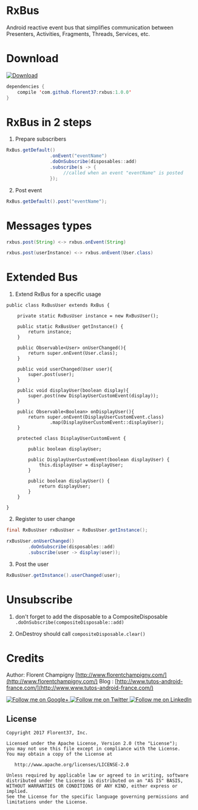 # RxBus

Android reactive event bus that simplifies communication between Presenters, Activities, Fragments, Threads, Services, etc. 

# Download

[ ![Download](https://api.bintray.com/packages/florent37/maven/rxbus/images/download.svg) ](https://bintray.com/florent37/maven/rxbus/_latestVersion)
```java
dependencies {
    compile 'com.github.florent37:rxbus:1.0.0'
}
```

# RxBus in 2 steps

1. Prepare subscribers 

```java
RxBus.getDefault()
                .onEvent("eventName")
                .doOnSubscribe(disposables::add)
                .subscribe(s -> {
                     //called when an event "eventName" is posted      
                });
```

2. Post event

```java
RxBus.getDefault().post("eventName");
```

# Messages types

```java
rxbus.post(String) <-> rxbus.onEvent(String)

rxbus.post(userInstance) <-> rxbus.onEvent(User.class)
```

# Extended Bus

1. Extend RxBus for a specific usage 

```
public class RxBusUser extends RxBus {

    private static RxBusUser instance = new RxBusUser();

    public static RxBusUser getInstance() {
        return instance;
    }

    public Observable<User> onUserChanged(){
        return super.onEvent(User.class);
    }

    public void userChanged(User user){
        super.post(user);
    }

    public void displayUser(boolean display){
        super.post(new DisplayUserCustomEvent(display));
    }

    public Observable<Boolean> onDisplayUser(){
        return super.onEvent(DisplayUserCustomEvent.class)
                .map(DisplayUserCustomEvent::displayUser);
    }

    protected class DisplayUserCustomEvent {

        public boolean displayUser;

        public DisplayUserCustomEvent(boolean displayUser) {
            this.displayUser = displayUser;
        }

        public boolean displayUser() {
            return displayUser;
        }
    }

}
```

2. Register to user change

```java
final RxBusUser rxBusUser = RxBusUser.getInstance();

rxBusUser.onUserChanged()
        .doOnSubscribe(disposables::add)
        .subscribe(user -> display(user));
```

3. Post the user
 
```java
RxBusUser.getInstance().userChanged(user);
```

# Unsubscribe

1. don't forget to add the disposable to a CompositeDisposable `.doOnSubscribe(compositeDisposable::add)`

2. OnDestroy should call `compositeDisposable.clear()` 

# Credits

Author: Florent Champigny [http://www.florentchampigny.com/](http://www.florentchampigny.com/)
Blog : [http://www.tutos-android-france.com/](http://www.www.tutos-android-france.com/)

<a href="https://plus.google.com/+florentchampigny">
  <img alt="Follow me on Google+"
       src="https://raw.githubusercontent.com/florent37/DaVinci/master/mobile/src/main/res/drawable-hdpi/gplus.png" />
</a>
<a href="https://twitter.com/florent_champ">
  <img alt="Follow me on Twitter"
       src="https://raw.githubusercontent.com/florent37/DaVinci/master/mobile/src/main/res/drawable-hdpi/twitter.png" />
</a>
<a href="https://www.linkedin.com/in/florentchampigny">
  <img alt="Follow me on LinkedIn"
       src="https://raw.githubusercontent.com/florent37/DaVinci/master/mobile/src/main/res/drawable-hdpi/linkedin.png" />
</a>


License
--------

    Copyright 2017 Florent37, Inc.

    Licensed under the Apache License, Version 2.0 (the "License");
    you may not use this file except in compliance with the License.
    You may obtain a copy of the License at

       http://www.apache.org/licenses/LICENSE-2.0

    Unless required by applicable law or agreed to in writing, software
    distributed under the License is distributed on an "AS IS" BASIS,
    WITHOUT WARRANTIES OR CONDITIONS OF ANY KIND, either express or implied.
    See the License for the specific language governing permissions and
    limitations under the License.
